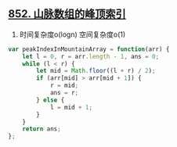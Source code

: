 ## [852. 山脉数组的峰顶索引](https://leetcode.cn/problems/peak-index-in-a-mountain-array/)

1. 时间复杂度o(logn) 空间复杂度o(1)
```js
var peakIndexInMountainArray = function(arr) {
    let l = 0, r = arr.length - 1, ans = 0;
    while (l < r) {
        let mid = Math.floor((l + r) / 2);
        if (arr[mid] > arr[mid + 1]) {
            r = mid;
            ans = r;
        } else {
            l = mid + 1;
        }
    }
    return ans;
};
```